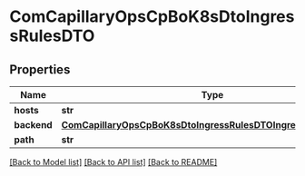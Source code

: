 # ComCapillaryOpsCpBoK8sDtoIngressRulesDTO

## Properties
Name | Type | Description | Notes
------------ | ------------- | ------------- | -------------
**hosts** | **str** |  | [optional] 
**backend** | [**ComCapillaryOpsCpBoK8sDtoIngressRulesDTOIngressBackendDTO**](ComCapillaryOpsCpBoK8sDtoIngressRulesDTOIngressBackendDTO.md) |  | [optional] 
**path** | **str** |  | [optional] 

[[Back to Model list]](../README.md#documentation-for-models) [[Back to API list]](../README.md#documentation-for-api-endpoints) [[Back to README]](../README.md)

